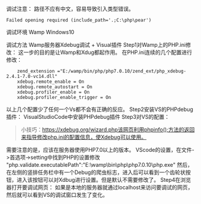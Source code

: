 调试注意：
路径不应有中文，容易导致引入类型错误。

``` nginx
Failed opening required (include_path='.;C:\php\pear')
```

调试环境
Wamp
Windows10

调试方法
Wamp服务器Xdebug调试 + Visual插件
Step1对Wamp上的PHP.ini修改：
这一步的目的是让Wamp和Xdug都起作用。
在PHP.ini连续的几个配置进行修改：
``` stylus
    zend_extension ="E:/wamp/bin/php/php7.0.10/zend_ext/php_xdebug-2.4.1-7.0-vc14.dll"
    xdebug.remote_enable = On
    xdebug.remote_autostart = On
    xdebug.profiler_enable = On
    xdebug.profiler_enable_trigger = On
```
以上几个配置少了任何一个Vs都不会有正确的反应。
Step2安装VS的PHPdebug插件：
    VisualStudioCode中安装PHPdebug插件
Step3对VS的配置：

> 小技巧：https://xdebug.org/wizard.php该网页利用phpinfo();方法的返回来指导修改php.ini的配置信息，使Xdebug可以使用。

需要注意的是，应该在服务器使用PHP7.0以上的版本。
VScode的设置，在文件->首选项->setting中找到PHP的设置修改
"php.validate.executablePath":"E:\\wamp\\bin\\php\\php7.0.10\\php.exe"
然后，在左侧的竖排任务栏中有一个Debug的爬虫标志，进入后可以看到一个齿轮状按钮，进入该按钮可以对Xdbug进行设置。但是默认不需要修改了。
Step4在浏览器打开要调试网页：
如果是本地的服务器就通过localhost来访问要调试的网页，然后就可以看到VS的调试窗口发生了变化。
